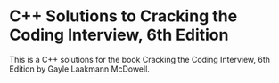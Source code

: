 # C++ Solutions to Cracking the Coding Interview, 6th Edition
This is a C++ solutions for the book Cracking the Coding Interview, 6th Edition by Gayle Laakmann McDowell.
